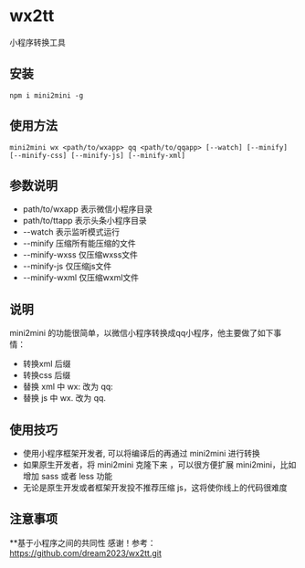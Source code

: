 # wx2tt

小程序转换工具

## 安装

```
npm i mini2mini -g
```

## 使用方法
```
mini2mini wx <path/to/wxapp> qq <path/to/qqapp> [--watch] [--minify] [--minify-css] [--minify-js] [--minify-xml]
```

## 参数说明
- path/to/wxapp 表示微信小程序目录
- path/to/ttapp 表示头条小程序目录
- --watch 表示监听模式运行
- --minify 压缩所有能压缩的文件
- --minify-wxss 仅压缩wxss文件
- --minify-js 仅压缩js文件
- --minify-wxml 仅压缩wxml文件


## 说明

mini2mini 的功能很简单，以微信小程序转换成qq小程序，他主要做了如下事情：

- 转换xml 后缀
- 转换css 后缀
- 替换 xml 中 wx: 改为 qq:
- 替换 js 中 wx. 改为 qq.

## 使用技巧

- 使用小程序框架开发者, 可以将编译后的再通过 mini2mini 进行转换
- 如果原生开发者，将 mini2mini 克隆下来 ，可以很方便扩展 mini2mini，比如增加 sass 或者 less 功能
- 无论是原生开发或者框架开发投不推荐压缩 js，这将使你线上的代码很难度

## 注意事项

**基于小程序之间的共同性
感谢！参考：https://github.com/dream2023/wx2tt.git
